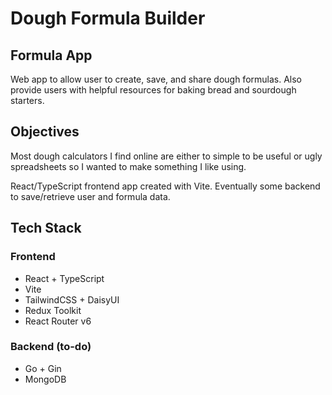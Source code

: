 # Dough Formula Builder

## Formula App
Web app to allow user to create, save, and share dough formulas. Also provide users with helpful resources for 
baking bread and sourdough starters.

## Objectives
Most dough calculators I find online are either to simple to be useful or ugly spreadsheets so I wanted to make something I like using.


React/TypeScript frontend app created with Vite. Eventually some backend to save/retrieve user and formula data.

## Tech Stack

### Frontend
- React + TypeScript
- Vite
- TailwindCSS + DaisyUI
- Redux Toolkit
- React Router v6

### Backend (to-do)
- Go + Gin
- MongoDB